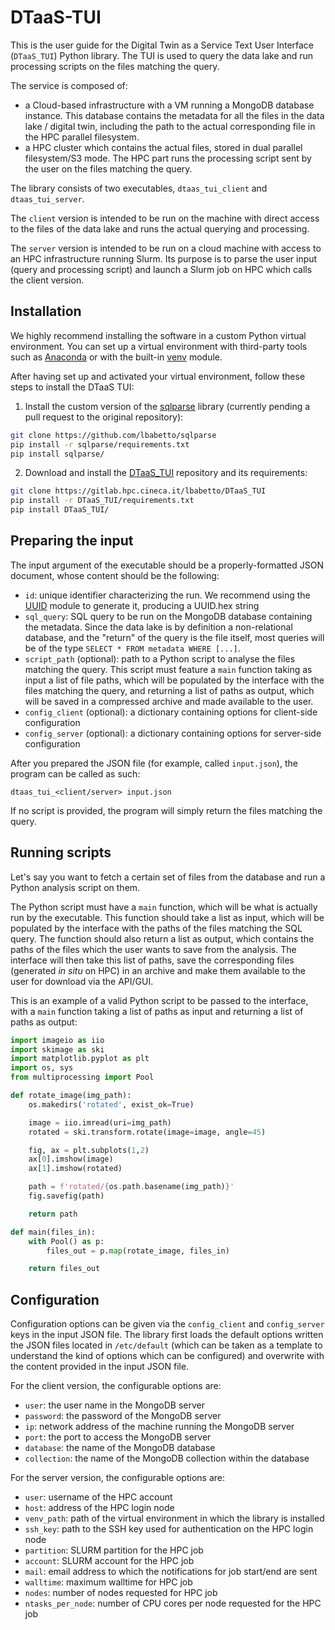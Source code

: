 # DTaaS-TUI

This is the user guide for the Digital Twin as a Service Text User Interface (`DTaaS_TUI`) Python library. The TUI is used to query the data lake and run processing scripts on the files matching the query.

The service is composed of: 

  - a Cloud-based infrastructure with a VM running a MongoDB database instance. This database contains the metadata for all the files in the data lake / digital twin, including the path to the actual corresponding file in the HPC parallel filesystem.
  - a HPC cluster which contains the actual files, stored in dual parallel filesystem/S3 mode. The HPC part runs the processing script sent by the user on the files matching the query.

The library consists of two executables, `dtaas_tui_client` and `dtaas_tui_server`. 

The `client` version is intended to be run on the machine with direct access to the files of the data lake and runs the actual querying and processing.

The `server` version is intended to be run on a cloud machine with access to an HPC infrastructure running Slurm. Its purpose is to parse the user input (query and processing script) and launch a Slurm job on HPC which calls the client version.

## Installation

We highly recommend installing the software in a custom Python virtual environment. You can set up a virtual environment with third-party tools such as [Anaconda](https://docs.anaconda.com/free/anaconda/install/index.html) or with the built-in [venv](https://docs.python.org/3/library/venv.html) module.

After having set up and activated your virtual environment, follow these steps to install the DTaaS TUI:

  1. Install the custom version of the [sqlparse](https://github.com/lbabetto/sqlparse) library (currently pending a pull request to the original repository):

  ```bash
  git clone https://github.com/lbabetto/sqlparse
  pip install -r sqlparse/requirements.txt
  pip install sqlparse/
  ```
  
  2. Download and install the [DTaaS_TUI](https://gitlab.hpc.cineca.it/lbabetto/DTaaS_TUI) repository and its requirements:
  
  ```bash
  git clone https://gitlab.hpc.cineca.it/lbabetto/DTaaS_TUI  
  pip install -r DTaaS_TUI/requirements.txt
  pip install DTaaS_TUI/
  ```

## Preparing the input

The input argument of the executable should be a properly-formatted JSON document, whose content should be the following:

  - `id`: unique identifier characterizing the run. We recommend using the [UUID](https://docs.python.org/3/library/uuid.html) module to generate it, producing a UUID.hex string
  - `sql_query`: SQL query to be run on the MongoDB database containing the metadata. Since the data lake is by definition a non-relational database, and the "return" of the query is the file itself, most queries will be of the type `SELECT * FROM metadata WHERE [...]`.
  - `script_path` (optional): path to a Python script to analyse the files matching the query. This script must feature a `main` function taking as input a list of file paths, which will be populated by the interface with the files matching the query, and returning a list of paths as output, which will be saved in a compressed archive and made available to the user.
  - `config_client` (optional): a dictionary containing options for client-side configuration
  - `config_server` (optional): a dictionary containing options for server-side configuration

After you prepared the JSON file (for example, called `input.json`), the program can be called as such:

```
dtaas_tui_<client/server> input.json
```

If no script is provided, the program will simply return the files matching the query.

## Running scripts

Let's say you want to fetch a certain set of files from the database and run a Python analysis script on them.

The Python script must have a `main` function, which will be what is actually run by the executable. This function should take a list as input, which will be populated by the interface with the paths of the files matching the SQL query. The function should also return a list as output, which contains the paths of the files which the user wants to save from the analysis. The interface will then take this list of paths, save the corresponding files (generated _in situ_ on HPC) in an archive and make them available to the user for download via the API/GUI.

This is an example of a valid Python script to be passed to the interface, with a `main` function taking a list of paths as input and returning a list of paths as output:

```python
import imageio as iio
import skimage as ski
import matplotlib.pyplot as plt
import os, sys
from multiprocessing import Pool

def rotate_image(img_path):
    os.makedirs('rotated', exist_ok=True)

    image = iio.imread(uri=img_path)
    rotated = ski.transform.rotate(image=image, angle=45)

    fig, ax = plt.subplots(1,2)
    ax[0].imshow(image)
    ax[1].imshow(rotated)

    path = f'rotated/{os.path.basename(img_path)}'
    fig.savefig(path)

    return path

def main(files_in):
    with Pool() as p:
        files_out = p.map(rotate_image, files_in)

    return files_out
```

## Configuration

Configuration options can be given via the `config_client` and `config_server` keys in the input JSON file. The library first loads the default options written the JSON files located in `/etc/default` (which can be taken as a template to understand the kind of options which can be configured) and overwrite with the content provided in the input JSON file.

For the client version, the configurable options are:

  * `user`: the user name in the MongoDB server
  * `password`: the password of the MongoDB server
  * `ip`: network address of the machine running the MongoDB server
  * `port`: the port to access the MongoDB server
  * `database`: the name of the MongoDB database
  * `collection`: the name of the MongoDB collection within the database

For the server version, the configurable options are:

  * `user`: username of the HPC account
  * `host`: address of the HPC login node
  * `venv_path`: path of the virtual environment in which the library is installed
  * `ssh_key`: path to the SSH key used for authentication on the HPC login node
  * `partition`: SLURM partition for the HPC job
  * `account`: SLURM account for the HPC job
  * `mail`: email address to which the notifications for job start/end are sent
  * `walltime`: maximum walltime for HPC job
  * `nodes`: number of nodes requested for HPC job
  * `ntasks_per_node`: number of CPU cores per node requested for the HPC job

